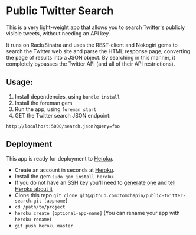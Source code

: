 # Public Twitter Search
This is a very light-weight app that allows you to search Twitter's publicly visible tweets,
without needing an API key.

It runs on Rack/Sinatra and uses the REST-client and Nokogiri gems to search the Twitter web site
and parse the HTML response page, converting the page of results into a JSON object.
By searching in this manner, it completely bypasses the Twitter API (and all of their API restrictions).

## Usage:

1. Install dependencies, using ```bundle install```
2. Install the foreman gem
3. Run the app, using ```foreman start```
4. GET the Twitter search JSON endpoint:

```
http://localhost:5000/search.json?query=foo
```

## Deployment

This app is ready for deployment to [Heroku](http://heroku.com).

* Create an account in seconds at [Heroku](http://heroku.com/signup).
* Install the gem `sudo gem install heroku`.
* If you do not have an SSH key
you'll need to [generate
one](http://heroku.com/docs/index.html#_setting_up_ssh_public_keys)
and [tell Heroku about
it](http://heroku.com/docs/index.html#_manage_keys_on_heroku)
* Clone this repo `git clone git@github.com:tomchapin/public-twitter-search.git [appname]`
* `cd /path/to/project`
* `heroku create [optional-app-name]` (You can rename your app with `heroku rename`)
* `git push heroku master`

